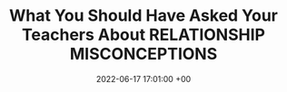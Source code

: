 ---
title: What You Should Have Asked Your Teachers About RELATIONSHIP MISCONCEPTIONS
date: 2022-06-17 17:01:00 +00
categories: [Relationships, Truth]
tags: [life, relationships, misconceptions]     # TAG names should always be lowercase
---